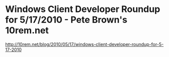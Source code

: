 <!--
id: 607907905
link: http://kevinisom.info/post/607907905/windows-client-developer-roundup-for-5-17-2010-pete
slug: windows-client-developer-roundup-for-5-17-2010-pete
date: Tue May 18 2010 09:30:15 GMT+1200 (NZST)
raw: {"blog_name":"kevinisom","id":607907905,"post_url":"http://kevinisom.info/post/607907905/windows-client-developer-roundup-for-5-17-2010-pete","slug":"windows-client-developer-roundup-for-5-17-2010-pete","type":"link","date":"2010-05-17 21:30:15 GMT","timestamp":1274131815,"state":"published","format":"html","reblog_key":"Qoho55J3","tags":[],"short_url":"http://tmblr.co/Zw68YyaE-11","highlighted":[],"feed_item":"http://10rem.net/blog/2010/05/17/windows-client-developer-roundup-for-5-17-2010","from_feed_id":"650234","note_count":0,"title":"Windows Client Developer Roundup for 5/17/2010 - Pete Brown's 10rem.net","url":"http://10rem.net/blog/2010/05/17/windows-client-developer-roundup-for-5-17-2010","description":""}
publish: 2010-05-018
tags: 
title: Windows Client Developer Roundup for 5/17/2010 - Pete Brown's 10rem.net
-->


Windows Client Developer Roundup for 5/17/2010 - Pete Brown's 10rem.net
=======================================================================

<http://10rem.net/blog/2010/05/17/windows-client-developer-roundup-for-5-17-2010>


